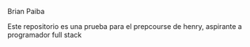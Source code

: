 Brian Paiba

Este repositorio es una prueba para el prepcourse de henry, aspirante a programador full stack 
